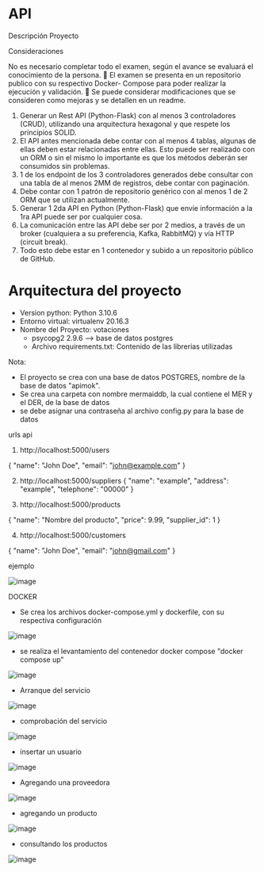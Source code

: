 # API

Descripción Proyecto

Consideraciones

No es necesario completar todo el examen, según el avance se evaluará el
conocimiento de la persona.
 El examen se presenta en un repositorio publico con su respectivo Docker-
Compose para poder realizar la ejecución y validación.
 Se puede considerar modificaciones que se consideren como mejoras y se detallen
en un readme.

1. Generar un Rest API (Python-Flask) con al menos 3 controladores (CRUD), utilizando
una arquitectura hexagonal y que respete los principios SOLID.
2. El API antes mencionada debe contar con al menos 4 tablas, algunas de ellas deben
estar relacionadas entre ellas. Esto puede ser realizado con un ORM o sin el mismo lo
importante es que los métodos deberán ser consumidos sin problemas.
3. 1 de los endpoint de los 3 controladores generados debe consultar con una tabla de al
menos 2MM de registros, debe contar con paginación.
4. Debe contar con 1 patrón de repositorio genérico con al menos 1 de 2 ORM que se
utilizan actualmente.
5. Generar 1 2da API en Python (Python-Flask) que envíe información a la 1ra API puede
ser por cualquier cosa.
6. La comunicación entre las API debe ser por 2 medios, a través de un broker (cualquiera
a su preferencia, Kafka, RabbitMQ) y vía HTTP (circuit break).
7. Todo esto debe estar en 1 contenedor y subido a un repositorio público de GitHub.

# Arquitectura del proyecto

- Version python: Python 3.10.6
- Entorno virtual: virtualenv 20.16.3
- Nombre del Proyecto: votaciones
  - psycopg2 2.9.6 --> base de datos postgres
  - Archivo requirements.txt: Contenido de las librerias utilizadas

Nota: 
* El proyecto se crea con una base de datos POSTGRES, nombre de la base de datos "apimok".
* Se crea una carpeta con nombre mermaiddb, la cual contiene el MER y el DER, de la base de datos
* se debe asignar una contraseña al archivo config.py para la base de datos

urls api


1. http://localhost:5000/users

{
  "name": "John Doe",
  "email": "john@example.com"
}

2. http://localhost:5000/suppliers
{
  "name": "example",
  "address": "example",
  "telephone": "00000"
}


3. http://localhost:5000/products

{
  "name": "Nombre del producto",
  "price": 9.99,
  "supplier_id": 1
}

4. http://localhost:5000/customers

{
  "name": "John Doe",
  "email": "john@gmail.com"
}

ejemplo 

![image](https://github.com/edimoredev/mok_api_project/assets/125479887/50eea2c8-b757-4f68-8678-a3173c4efc97)

DOCKER 

* Se crea los archivos docker-compose.yml y dockerfile, con su respectiva configuración

![image](https://github.com/edimoredev/mok_api_project/assets/125479887/d78b7f05-acab-48fe-b80c-6a070d78755b)

* se realiza el levantamiento del contenedor  docker compose "docker compose up"

![image](https://github.com/edimoredev/mok_api_project/assets/125479887/d3808f53-1a5f-4841-bd31-a736107770a1)

* Arranque del servicio 

![image](https://github.com/edimoredev/mok_api_project/assets/125479887/01380cf2-194d-4751-bb1d-2a54fd5398d8)

* comprobación del servicio

![image](https://github.com/edimoredev/mok_api_project/assets/125479887/3670ec34-da55-42b0-a347-84a3011b3084)

* insertar un usuario

![image](https://github.com/edimoredev/mok_api_project/assets/125479887/a588ac0e-b4d0-4e84-82e7-805b9e5e4cb2)

* Agregando una proveedora

![image](https://github.com/edimoredev/mok_api_project/assets/125479887/2afa61df-3a91-4e82-bc46-1cb12f0b8087)

* agregando un producto

![image](https://github.com/edimoredev/mok_api_project/assets/125479887/70604c76-ed42-4149-a7ac-2d42db63526d)

* consultando los productos

![image](https://github.com/edimoredev/mok_api_project/assets/125479887/3f8e8988-3c9c-47a8-b622-c72f3a177c07)








